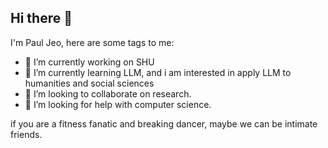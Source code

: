 ## Hi there 👋

I'm Paul Jeo, here are some tags to me: 
- 🔭 I’m currently working on SHU
- 🌱 I’m currently learning LLM, and i am interested in apply LLM to humanities and social sciences
- 👯 I’m looking to collaborate on research.
- 🤔 I’m looking for help with computer science.

if you are a fitness fanatic and breaking dancer, maybe we can be intimate friends.

